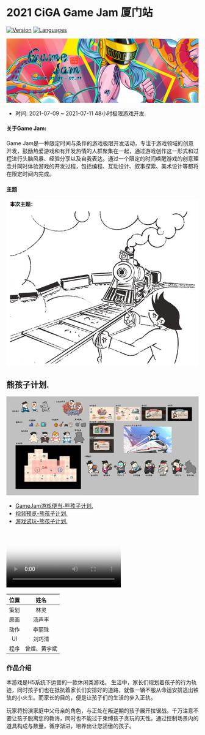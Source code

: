 
# 2021 CiGA Game Jam 厦门站

[![Version](https://img.shields.io/badge/Cocos_Creator-v2.4.4-FF69B4.svg?style=plastic)](https://www.cocos.com/creator)
[![Languages](https://img.shields.io/badge/language-TypeScript-FF69B4.svg?style=plastic)](#)

![banner](./资料/2021_CiGA_GameJam.png)

- 时间: 2021-07-09 ~ 2021-07-11 48小时极限游戏开发.

#### 关于Game Jam:

Game Jam是一种限定时间与条件的游戏极限开发活动，专注于游戏领域的创意开发，鼓励热爱游戏和有开发热情的人群聚集在一起，通过游戏创作这一形式和过程进行头脑风暴、经验分享以及自我表达。通过一个限定的时间唤醒游戏的创意理念并同时体验游戏的开发过程，包括编程、互动设计、叙事探索、美术设计等都将在限定时间内完成。

#### 主题

![主题](./资料/主题.png)

## 熊孩子计划.

![演示](./资料/美术设计/演示.jpg)

- [GameJam游戏便当-熊孩子计划.](https://www.youxibd.com/v2/gamejam/cgj2021/works/1189)
- [视频预览-熊孩子计划.](./资料/预览视频.mp4)
- [游戏试玩-熊孩子计划.](https://zy-developer.github.io/GameJam2D/)

<video id="video" controls="" preload="none" poster="./资料/美术设计/首页.png">
    <source id="mp4" src="" type="video/mp4">
</video>

| 位置 | 姓名 |
| :--: | :--: |
| 策划 | 林灵 |
| 原画 | 汤声丰 |
| 动作 | 李丽珠 |
| UI | 刘巧清 |
| 程序 | 曾煜、黄宇斌 |

### 作品介绍

本游戏是H5系统下运营的一款休闲类游戏。
生活中，家长们规划着孩子的行为轨迹，同时孩子们也在抵抗着家长们安排好的道路，就像一辆不服从命运安排逃出铁轨的小火车。而家长的目的，便是让孩子们的生活的步入正轨。

玩家将扮演家庭中父母亲的角色，与正处在叛逆期的孩子展开拉锯战。千万注意不要让孩子脱离您的教诲，同时也不能过于束缚孩子贪玩的天性。通过控制场景内的道具构成与数量，循序渐进，培养出让您骄傲的孩子。
